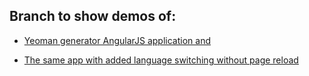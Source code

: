 ## Branch to show demos of:

- [Yeoman generator AngularJS application and](http://blog.gospodarets.com/angular-translate-yeoman/dist-yeoman-angular-clean/)

- [The same app with added language switching without page reload](http://malyw.github.io/angular-translate-yeoman/dist/)